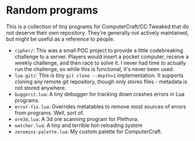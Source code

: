 # Random programs

This is a collection of tiny programs for ComputerCraft/CC:Tweaked that do not deserve their own repository. They're
generally not actively maintained, but might be useful as a reference to people.

 - `cipher/`: This was a small POC project to provide a little codebreaking challenge to a server. Players would insert a
   pocket computer, receive a weekly challenge, and then race to solve it. I never had time to actually run the
   challenge, so while this is functional, it's never been used.
 - `lua-git/`: This is tiny `git clone --depth=1` implementation. It supports cloning any remote git repository, though
   only stores files - metadata is not stored anywhere.
 - `buggerit.lua`: A tiny debugger for tracking down crashes errors in Lua programs.
 - `error-fix.lua`: Overrides metatables to remove most sources of errors from programs. Well, sort of.
 - `ore3d.lua`: A 3d ore scanning program for Plethora.
 - `watcher.lua`: A tiny and terrible hot-reloading system
 - `zeromini-palette.lua`: My custom palette for ComputerCraft.
